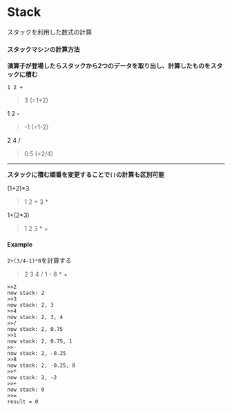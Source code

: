 # Stack
スタックを利用した数式の計算

#### スタックマシンの計算方法
**演算子が登場したらスタックから2つのデータを取り出し、計算したものをスタックに積む**

`1 2 +`
> 3 (=1+2)

1 2 -
> -1 (=1-2)

2 4 /
> 0.5 (=2/4)


---

**スタックに積む順番を変更することで`()`の計算も区別可能**  

(1+2)*3
> 1 2 + 3 *

1+(2*3)
> 1 2 3 * +



#### Example
`2+(3/4-1)*8`を計算する
> 2 3 4 / 1 - 8 * +
```
>>2
now stack: 2
>>3
now stack: 2, 3
>>4
now stack: 2, 3, 4
>>/
now stack: 2, 0.75
>>1
now stack: 2, 0.75, 1
>>-
now stack: 2, -0.25
>>8
now stack: 2, -0.25, 8
>>*
now stack: 2, -2
>>+
now stack: 0
>>=
result = 0
```